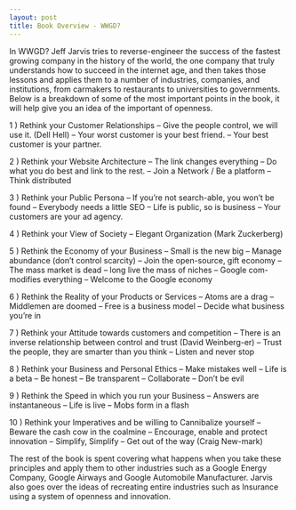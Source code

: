 ```yaml
---
layout: post
title: Book Overview - WWGD?
---
```


In WWGD? Jeff Jarvis tries to reverse-engineer the success of the fastest growing company in the history of the world, the one company that truly understands how to succeed in the internet age, and then takes those lessons and applies them to a number of industries, companies, and institutions, from carmakers to restaurants to universities to governments.  Below is a breakdown of some of the most important points in the book, it will help give you an idea of the important of openness.

1 ) Rethink your Customer Relationships
– Give the people control, we will use it. (Dell Hell)
– Your worst customer is your best friend.
– Your best customer is your partner.

2 ) Rethink your Website Architecture
– The link changes everything
– Do what you do best and link to the rest.
– Join a Network / Be a platform
– Think distributed

3 ) Rethink your Public Persona
– If you’re not search-able, you won’t be found
– Everybody needs a little SEO
– Life is public, so is business
– Your customers are your ad agency.

4 ) Rethink your View of Society
– Elegant Organization (Mark Zuckerberg)

5 ) Rethink the Economy of your Business
– Small is the new big
– Manage abundance (don’t control scarcity)
– Join the open-source, gift economy
– The mass market is dead – long live the mass of niches
– Google com-modifies everything
– Welcome to the Google economy

6 ) Rethink the Reality of your Products or Services
– Atoms are a drag
– Middlemen are doomed
– Free is a business model
– Decide what business you’re in

7 ) Rethink your Attitude towards customers and competition
– There is an inverse relationship between control and trust (David Weinberg-er)
– Trust the people, they are smarter than you think
– Listen and never stop

8 ) Rethink your Business and Personal Ethics
– Make mistakes well
– Life is a beta
– Be honest
– Be transparent
– Collaborate
– Don’t be evil

9 ) Rethink the Speed in which you run your Business
– Answers are instantaneous
– Life is live
– Mobs form in a flash

10 ) Rethink your Imperatives and be willing to Cannibalize yourself
– Beware the cash cow in the coalmine
– Encourage, enable and protect innovation
– Simplify, Simplify
– Get out of the way (Craig New-mark)

The rest of the book is spent covering what happens when you take these principles and apply them to other industries such as a Google Energy Company, Google Airways and Google Automobile Manufacturer. Jarvis also goes over the ideas of recreating entire industries such as Insurance using a system of openness and innovation.
